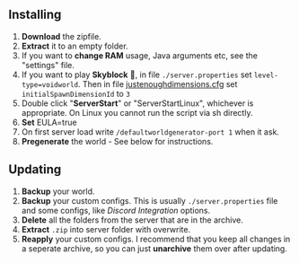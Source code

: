 ## Installing

1) **Download** the zipfile.
2) **Extract** it to an empty folder.
3) If you want to **change RAM** usage, Java arguments etc, see the "settings" file.
4) If you want to play **Skyblock** 🌌, in file `./server.properties` set `level-type=voidworld`. Then in file [justenoughdimensions.cfg](config/justenoughdimensions/justenoughdimensions.cfg) set `initialSpawnDimensionId` to `3`
5) Double click "**ServerStart**" or "ServerStartLinux", whichever is appropriate.
	On Linux you cannot run the script via sh directly.
6) **Set** EULA=true
7) On first server load write `/defaultworldgenerator-port 1` when it ask.
8) **Pregenerate** the world - See below for instructions.



## Updating

1) **Backup** your world.
2) **Backup** your custom configs. This is usually `./server.properties` file and some configs, like *Discord Integration* options.
3) **Delete** all the folders from the server that are in the archive.
4) **Extract** `.zip` into server folder with overwrite.
7) **Reapply** your custom configs. I recommend that you keep all changes in a seperate archive, so you can just **unarchive** them over after updating.
